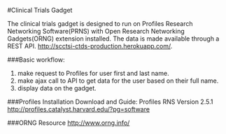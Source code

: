 #Clinical Trials Gadget

The clinical trials gadget is designed to run on Profiles Research Networking Software(PRNS) with Open Research Networking Gadgets(ORNG) extension installed.  The data is made available through a REST API.  http://scctsi-ctds-production.herokuapp.com/.


###Basic workflow:
1. make request to Profiles for user first and last name.
2. make ajax call to API to get data for the user based on their full name.
3. display data on the gadget.

###Profiles Installation Download and Guide:
Profiles RNS Version 2.5.1  
http://profiles.catalyst.harvard.edu/?pg=software

###ORNG Resource
http://www.orng.info/
